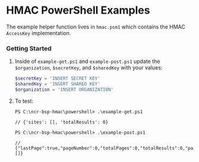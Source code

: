 # HMAC PowerShell Examples

The example helper function lives in `hmac.psm1` which contains the HMAC `AccessKey` implementation.

### Getting Started

1. Inside of `example-get.ps1` and `example-post.ps1` update the `$organization`, `$secretKey`, and `$sharedKey` with your values:

   ```powershell
   $secretKey = 'INSERT SECRET KEY'
   $sharedKey = 'INSERT SHARED KEY'
   $organization = 'INSERT ORGANIZATION'
   ```

2. To test:

   ```console
   PS C:\ncr-bsp-hmac\powershell> .\example-get.ps1

   // {'sites': [], 'totalResults': 0}
   ```

   ```console
   PS C:\ncr-bsp-hmac\powershell> .\example-post.ps1

   // {"lastPage":true,"pageNumber":0,"totalPages":0,"totalResults":0,"pageContent":[]}
   ```
